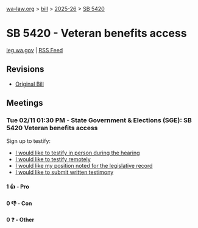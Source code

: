 [wa-law.org](/) > [bill](/bill/) > [2025-26](/bill/2025-26/) > [SB 5420](/bill/2025-26/sb/5420/)

# SB 5420 - Veteran benefits access
[leg.wa.gov](https://app.leg.wa.gov/billsummary?BillNumber=5420&Year=2025&Initiative=false) | [RSS Feed](./rss.xml)

## Revisions
* [Original Bill](1/)

## Meetings
### Tue 02/11 01:30 PM - State Government & Elections (SGE): SB 5420 Veteran benefits access
Sign up to testify:
* [I would like to testify in person during the hearing](https://app.leg.wa.gov/csi/Testifier/Add?chamber=House&mId=32741&aId=163152&caId=25724&tId=1)
* [I would like to testify remotely](https://app.leg.wa.gov/csi/Testifier/Add?chamber=House&mId=32741&aId=163152&caId=25724&tId=2)
* [I would like my position noted for the legislative record](https://app.leg.wa.gov/csi/Testifier/Add?chamber=House&mId=32741&aId=163152&caId=25724&tId=3)
* [I would like to submit written testimony](https://app.leg.wa.gov/csi/Testifier/Add?chamber=House&mId=32741&aId=163152&caId=25724&tId=4)

#### 1 👍 - Pro

#### 0 👎 - Con

#### 0 ❓ - Other
